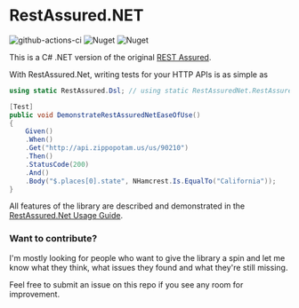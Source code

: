 # RestAssured.NET
![github-actions-ci](https://github.com/basdijkstra/rest-assured-net/actions/workflows/ci.yml/badge.svg) ![Nuget](https://img.shields.io/nuget/v/RestAssured.Net?color=blue) ![Nuget](https://img.shields.io/nuget/dt/RestAssured.Net)

This is a C# .NET version of the original [REST Assured](https://rest-assured.io/).

With RestAssured.Net, writing tests for your HTTP APIs is as simple as

```csharp
using static RestAssured.Dsl; // using static RestAssuredNet.RestAssuredNet for versions 1.x.x

[Test]
public void DemonstrateRestAssuredNetEaseOfUse()
{
    Given()
    .When()
    .Get("http://api.zippopotam.us/us/90210")
    .Then()
    .StatusCode(200)
    .And()
    .Body("$.places[0].state", NHamcrest.Is.EqualTo("California"));
}
```

All features of the library are described and demonstrated in the [RestAssured.Net Usage Guide](https://github.com/basdijkstra/rest-assured-net/wiki/Usage-Guide).

### Want to contribute?
I'm mostly looking for people who want to give the library a spin and let me know what they think, what issues they found and what they're still missing.

Feel free to submit an issue on this repo if you see any room for improvement.
